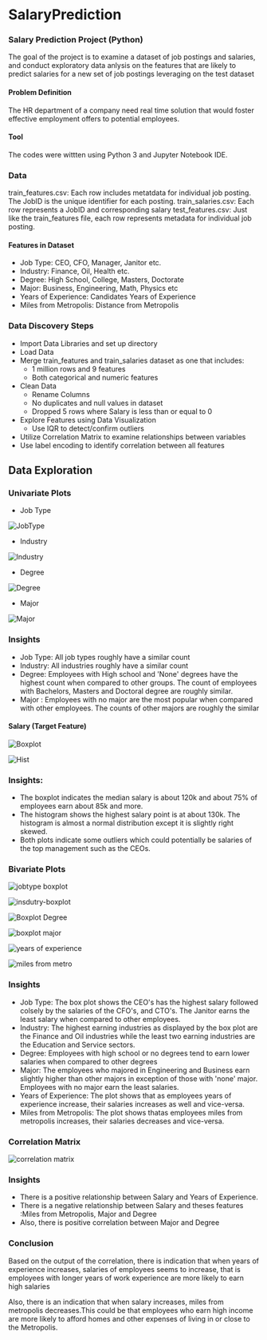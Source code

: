 # SalaryPrediction
### Salary Prediction Project (Python)
The goal of the project is to examine a dataset of job postings and salaries, and conduct exploratory data anlysis on the features that are likely to predict salaries for a new set of job postings leveraging on the test dataset 
#### Problem Definition
The HR department of a company need real time solution that would foster effective employment offers to potential employees.
#### Tool
The codes were wittten using Python 3 and Jupyter Notebook IDE.

### Data 
train_features.csv: Each row includes metatdata for individual job posting. The JobID is the unique identifier for each posting. 
train_salaries.csv: Each row represents a JobID and corresponding salary
test_features.csv: Just like the train_features file, each row represents metadata for individual job posting.

#### Features in Dataset
- Job Type: CEO, CFO, Manager, Janitor etc.
- Industry: Finance, Oil, Health etc.
- Degree: High School, College, Masters, Doctorate
- Major: Business, Engineering, Math, Physics etc
- Years of Experience: Candidates Years of Experience
- Miles from Metropolis: Distance from Metropolis

### Data Discovery Steps
- Import Data Libraries and set up directory
- Load Data
- Merge train_features and train_salaries dataset as one that includes:
    -  1 million rows and 9 features
    - Both categorical and numeric features
- Clean Data
    - Rename Columns
    - No duplicates and null values in dataset
    - Dropped 5 rows where Salary is less than or equal to 0
 - Explore Features using Data Visualization
    - Use IQR to detect/confirm outliers
 - Utilize Correlation Matrix to examine relationships between variables
 - Use label encoding to identify correlation between all features 
  
  ## Data Exploration
  
  ### Univariate Plots
  - Job Type
  
  ![JobType](https://user-images.githubusercontent.com/66134645/95991525-de731080-0dfa-11eb-9970-4d8ccda2c1e1.png)

- Industry 

![Industry](https://user-images.githubusercontent.com/66134645/95992054-84267f80-0dfb-11eb-84b1-7b8f42a99006.png)

- Degree

![Degree](https://user-images.githubusercontent.com/66134645/95992071-8d175100-0dfb-11eb-9b27-506b8c6dc85e.png)

- Major

![Major](https://user-images.githubusercontent.com/66134645/95992124-999ba980-0dfb-11eb-81f2-d3e588a12ac1.png)

### Insights
- Job Type: All job types roughly have a similar count
- Industry: All industries roughly have a similar count
- Degree: Employees with High school and 'None' degrees have the highest count when compared to    other groups. The count of employees with Bachelors, Masters and Doctoral degree are roughly similar.
- Major : Employees with no major are the most popular when compared with other employees. The counts of other majors are roughly the similar



#### Salary (Target Feature)


![Boxplot](https://user-images.githubusercontent.com/66134645/95992198-b0da9700-0dfb-11eb-88f8-de28d08f2e47.png)

![Hist](https://user-images.githubusercontent.com/66134645/95992207-b46e1e00-0dfb-11eb-8311-af58dd58c396.png)

### Insights:

- The boxplot indicates the median salary is about 120k and about 75% of employees earn about 85k and more.
- The histogram shows the highest salary point is at about 130k. The histogram is almost a normal distribution except it is slightly right skewed.
- Both plots indicate some outliers which could potentially be salaries of the top management such as the CEOs.



### Bivariate Plots

![jobtype boxplot](https://user-images.githubusercontent.com/66134645/95995522-92769a80-0dff-11eb-9258-0062b32bb0dd.png)

![insdutry-boxplot](https://user-images.githubusercontent.com/66134645/95995541-9b676c00-0dff-11eb-8c4e-424c92365241.png)

![Boxplot Degree](https://user-images.githubusercontent.com/66134645/95995636-c2be3900-0dff-11eb-8251-08470ed5d26f.png)

![boxplot major](https://user-images.githubusercontent.com/66134645/95995569-a4583d80-0dff-11eb-8917-30dcceb80aa8.png)

![years of experience](https://user-images.githubusercontent.com/66134645/95995672-d073be80-0dff-11eb-8fb9-d0057e826a1f.png)

![miles from metro](https://user-images.githubusercontent.com/66134645/95995658-ca7ddd80-0dff-11eb-8671-dd92fb94cc7e.png)

### Insights 

- Job Type: The box plot shows the CEO's has the highest salary followed colsely by the salaries of the CFO's, and  CTO's. The Janitor earns the least salary when compared to other employees.
- Industry: The highest earning industries as displayed by the box plot are the Finance and Oil industries while the least two earning industries are the Education and Service sectors. 
- Degree: Employees with high school or no degrees tend to earn lower salaries when compared to other degrees
- Major: The employees who majored in Engineering and Business earn slightly higher than other majors in exception of those with 'none' major. Employees with no major earn the least salaries.
- Years of Experience: The plot shows that as employees years of experience increase, their salaries increases as well and vice-versa.
- Miles from Metropolis: The plot shows thatas  employees miles from metropolis increases, their salaries decreases and vice-versa.  



### Correlation Matrix

![correlation matrix](https://user-images.githubusercontent.com/66134645/95995689-d49fdc00-0dff-11eb-90e8-3340a68e8cce.png)

### Insights
- There is a positive relationship between Salary and Years of Experience.
- There is a negative relationship between Salary and theses features :Miles from Metropolis, Major and Degree
- Also, there is positive correlation between Major and Degree

### Conclusion
Based on the output of the correlation, there is indication that when years of experience increases, salaries of employees seems to increase, that is employees with longer years of work experience are more likely to earn high salaries

Also, there is an indication that when salary increases, miles from metropolis decreases.This could be that employees who earn high income are more likely to afford homes and other expenses of living in or close to the Metropolis.





